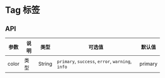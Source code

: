 
# Tag 标签

<template>
 <m-tag />
</template>

## API

| 参数      | 说明          | 类型      | 可选值                           | 默认值  |
|---------- |-------------- |---------- |--------------------------------  |-------- |
| color | 类型 | String | `primary`, `success`, `error`, `warning`, `info` | primary |